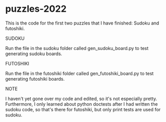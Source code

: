 # puzzles-2022

This is the code for the first two puzzles that I have finished: Sudoku and futoshiki.

SUDOKU

Run the file in the sudoku folder called gen_sudoku_board.py to test generating sudoku boards.

FUTOSHIKI

Run the file in the futoshiki folder called gen_futoshiki_board.py to test generating futoshiki boards.

NOTE

I haven't yet gone over my code and edited, so it's not especially pretty. Furthermore, I only learned about python doctests after I had written the sudoku code, so that's there for futoshiki, but only print tests are used for sudoku.
